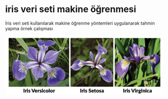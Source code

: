 # iris veri seti makine öğrenmesi

İris veri seti kullanılarak makine öğrenme yöntemleri uygulanarak tahmin yapma örnek çalışması

![](images/iris.JPG)
